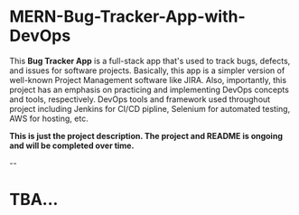 # MERN-Bug-Tracker-App-with-DevOps
This **Bug Tracker App** is a full-stack app that's used to track bugs, defects, and issues for software projects. Basically, this app is a simpler version of well-known Project Management software like JIRA. Also, importantly, this project has an emphasis on practicing and implementing DevOps concepts and tools, respectively. DevOps tools and framework used throughout project including Jenkins for CI/CD pipline, Selenium for automated testing, AWS for hosting, etc.

**This is just the project description. The project and README is ongoing and will be completed over time.**

-- 

# TBA...